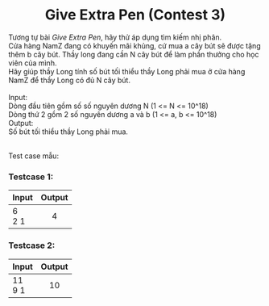 <div align="center">

# Give Extra Pen (Contest 3)

</div>

Tương tự bài *Give Extra Pen*, hãy thử áp dụng tìm kiếm nhị phân. <br>
Cửa hàng NamZ đang có khuyến mãi khủng, cứ mua a cây bút sẽ được tặng thêm b cây bút. Thầy long đang cần N cây bút để làm phần thưởng cho học viên của mình.<br>
Hãy giúp thầy Long tính số bút tối thiểu thầy Long phải mua ở cửa hàng NamZ để thầy Long có đủ N cây bút.<br>
<br>
Input:<br>
    Dòng đầu tiên gồm số số nguyên dương N (1 <= N <= 10^18)<br>
    Dòng thứ 2 gồm 2 số nguyên dương a và b (1 <= a, b <= 10^18)<br>
Output:<br>
    Số bút tối thiểu thầy Long phải mua.<br>
<br>

Test case mẫu:<br>

### Testcase 1:
|Input| Output|
|-----|:-----:|
|6<br>2 1| 4|

### Testcase 2:
|Input| Output|
|-----|:-----:|
|11<br>9 1| 10|
